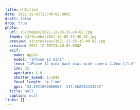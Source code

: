 ```yaml
---
title: Untitled
date: 2021-12-05T23:40:02.000Z
draft: false
drop: true
photo:
  url: s3/images/2021-12-05-15-40-02.jpg
  thumb: s3/thumbs/2021-12-05-15-40-02.jpg
  preview: s3/previews/2021-12-05-15-40-02.jpg
  created: 2021-12-05T23:40:02.000Z
  exif:
    make: Apple
    model: "iPhone 12 mini"
    lens: "iPhone 12 mini back dual wide camera 4.2mm f/1.6"
    iso: 32
    aperture: 1.6
    shutter_speed: 1/1043
    focal_length: "4.2 mm"
    gps: "33.5021666666667 -117.662583333333"
  title: null
  caption: null
links: []
---
```

